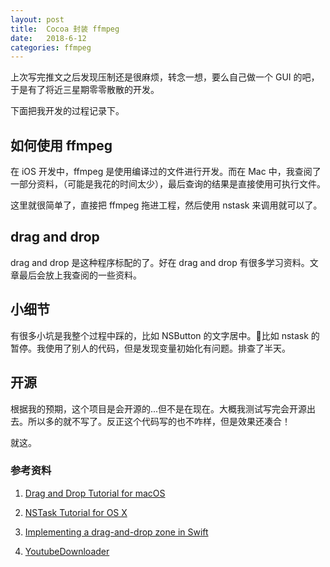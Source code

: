 ```yaml
---
layout: post
title:  Cocoa 封装 ffmpeg
date:   2018-6-12
categories: ffmpeg
---
```



上次写完推文之后发现压制还是很麻烦，转念一想，要么自己做一个 GUI 的吧，于是有了将近三星期零零散散的开发。

下面把我开发的过程记录下。

## 如何使用 ffmpeg

在 iOS 开发中，ffmpeg 是使用编译过的文件进行开发。而在 Mac 中，我查阅了一部分资料，（可能是我花的时间太少），最后查询的结果是直接使用可执行文件。

这里就很简单了，直接把 ffmpeg 拖进工程，然后使用 nstask 来调用就可以了。

## drag and drop

drag and drop 是这种程序标配的了。好在 drag and drop 有很多学习资料。文章最后会放上我查阅的一些资料。

## 小细节

有很多小坑是我整个过程中踩的，比如 NSButton 的文字居中。比如 nstask 的暂停。我使用了别人的代码，但是发现变量初始化有问题。排查了半天。

## 开源

根据我的预期，这个项目是会开源的...但不是在现在。大概我测试写完会开源出去。所以多的就不写了。反正这个代码写的也不咋样，但是效果还凑合！

就这。

### 参考资料

1. [Drag and Drop Tutorial for macOS](https://www.raywenderlich.com/136272/drag-and-drop-tutorial-for-macos)

2. [NSTask Tutorial for OS X](https://www.raywenderlich.com/125071/nstask-tutorial-os-x)

3. [Implementing a drag-and-drop zone in Swift](https://stackoverflow.com/questions/29233247/implementing-a-drag-and-drop-zone-in-swift)

4. [YoutubeDownloader](https://github.com/onmyway133/YoutubeDownloader)



